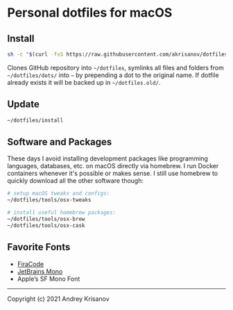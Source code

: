 # Personal dotfiles for macOS

## Install

```bash
sh -c "$(curl -fsS https://raw.githubusercontent.com/akrisanov/dotfiles/master/install)"
```

Clones GitHub repository into `~/dotfiles`, symlinks all files and folders from `~/dotfiles/dots/` into `~` by prepending a dot to the original name.
If dotfile already exists it will be backed up in `~/dotfiles.old/`.

## Update

```bash
~/dotfiles/install
```

## Software and Packages

These days I avoid installing development packages like programming languages, databases, etc. on macOS directly via homebrew.
I run Docker containers whenever it's possible or makes sense. I still use homebrew to quickly download all the other software though:

```bash
# setup macOS tweaks and configs:
~/dotfiles/tools/osx-tweaks

# install useful homebrew packages:
~/dotfiles/tools/osx-brew
~/dotfiles/tools/osx-cask
```

## Favorite Fonts

- [FiraCode](https://github.com/tonsky/FiraCodes)
- [JetBrains Mono](https://github.com/JetBrains/JetBrainsMono)
- Apple’s SF Mono Font

---

Copyright (c) 2021 Andrey Krisanov
